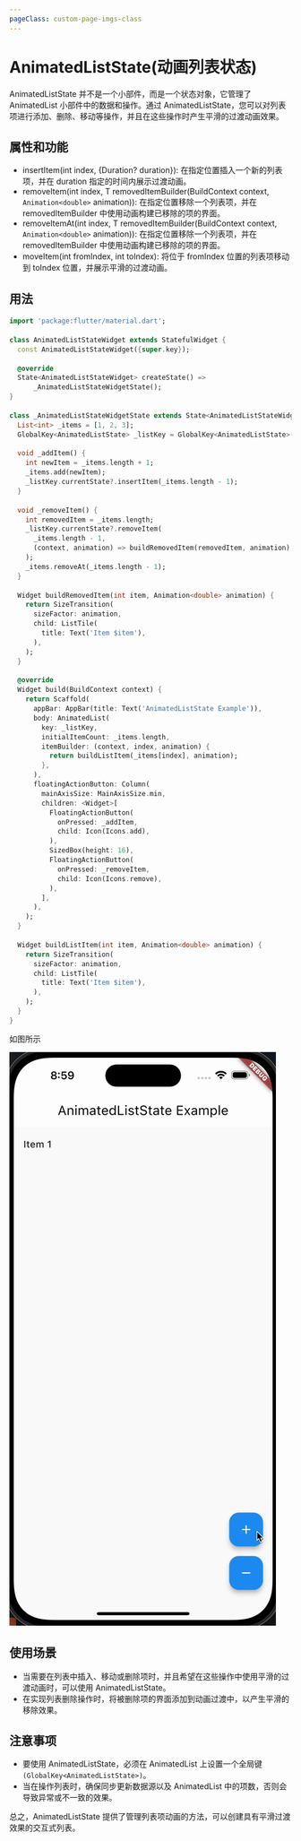 ```yaml
---
pageClass: custom-page-imgs-class
---
```


# AnimatedListState(动画列表状态)

AnimatedListState 并不是一个小部件，而是一个状态对象，它管理了 AnimatedList 小部件中的数据和操作。通过 AnimatedListState，您可以对列表项进行添加、删除、移动等操作，并且在这些操作时产生平滑的过渡动画效果。

## 属性和功能

- insertItem(int index, {Duration? duration}): 在指定位置插入一个新的列表项，并在 duration 指定的时间内展示过渡动画。
- removeItem(int index, T removedItemBuilder(BuildContext context, `Animation<double>` animation)): 在指定位置移除一个列表项，并在 removedItemBuilder 中使用动画构建已移除的项的界面。
- removeItemAt(int index, T removedItemBuilder(BuildContext context, `Animation<double>` animation)): 在指定位置移除一个列表项，并在 removedItemBuilder 中使用动画构建已移除的项的界面。
- moveItem(int fromIndex, int toIndex): 将位于 fromIndex 位置的列表项移动到 toIndex 位置，并展示平滑的过渡动画。

## 用法

```dart
import 'package:flutter/material.dart';

class AnimatedListStateWidget extends StatefulWidget {
  const AnimatedListStateWidget({super.key});

  @override
  State<AnimatedListStateWidget> createState() =>
      _AnimatedListStateWidgetState();
}

class _AnimatedListStateWidgetState extends State<AnimatedListStateWidget> {
  List<int> _items = [1, 2, 3];
  GlobalKey<AnimatedListState> _listKey = GlobalKey<AnimatedListState>();

  void _addItem() {
    int newItem = _items.length + 1;
    _items.add(newItem);
    _listKey.currentState?.insertItem(_items.length - 1);
  }

  void _removeItem() {
    int removedItem = _items.length;
    _listKey.currentState?.removeItem(
      _items.length - 1,
      (context, animation) => buildRemovedItem(removedItem, animation),
    );
    _items.removeAt(_items.length - 1);
  }

  Widget buildRemovedItem(int item, Animation<double> animation) {
    return SizeTransition(
      sizeFactor: animation,
      child: ListTile(
        title: Text('Item $item'),
      ),
    );
  }

  @override
  Widget build(BuildContext context) {
    return Scaffold(
      appBar: AppBar(title: Text('AnimatedListState Example')),
      body: AnimatedList(
        key: _listKey,
        initialItemCount: _items.length,
        itemBuilder: (context, index, animation) {
          return buildListItem(_items[index], animation);
        },
      ),
      floatingActionButton: Column(
        mainAxisSize: MainAxisSize.min,
        children: <Widget>[
          FloatingActionButton(
            onPressed: _addItem,
            child: Icon(Icons.add),
          ),
          SizedBox(height: 16),
          FloatingActionButton(
            onPressed: _removeItem,
            child: Icon(Icons.remove),
          ),
        ],
      ),
    );
  }

  Widget buildListItem(int item, Animation<double> animation) {
    return SizeTransition(
      sizeFactor: animation,
      child: ListTile(
        title: Text('Item $item'),
      ),
    );
  }
}

```

如图所示

![AnimatedListStateWidget](./imgs/AnimatedListStateWidget.gif)

## 使用场景

- 当需要在列表中插入、移动或删除项时，并且希望在这些操作中使用平滑的过渡动画时，可以使用 AnimatedListState。
- 在实现列表删除操作时，将被删除项的界面添加到动画过渡中，以产生平滑的移除效果。

## 注意事项

- 要使用 AnimatedListState，必须在 AnimatedList 上设置一个全局键 `(GlobalKey<AnimatedListState>)`。
- 当在操作列表时，确保同步更新数据源以及 AnimatedList 中的项数，否则会导致异常或不一致的效果。

总之，AnimatedListState 提供了管理列表项动画的方法，可以创建具有平滑过渡效果的交互式列表。

